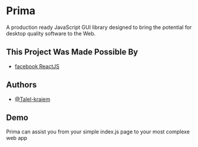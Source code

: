 # Prima

A production ready JavaScript GUI library designed to bring the potential for desktop quality software to the Web.


## This Project Was Made Possible By 

 - [facebook ReactJS](https://github.com/facebook/react)

## Authors

- [@Talel-kraiem](https://github.com/Talel-kraiem)


## Demo

Prima can assist you from your simple index.js page to your most complexe web app


